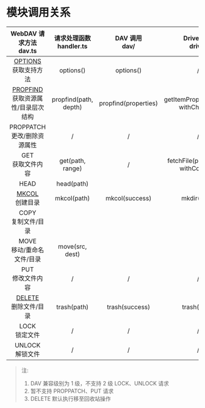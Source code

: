 # 模块调用关系

|             WebDAV 请求方法<br>dav.ts             | 请求处理函数<br>handler.ts | DAV 调用<br>dav/ | Drive 调用<br>drive/ |
|:-----------------------------------------------:| :---: | :---: | :---: |
|     [OPTIONS](WebDAV.md#OPTIONS)<br>获取支持方法      | options() | options() | / | 
| [PROPFIND](WebDAV.md#PROPFIND)<br>获取资源属性/目录层次结构 | propfind(path, depth) | propfind(properties) | getItemProperties(path, withChildren) |
|             PROPPATCH<br>更改/删除资源属性              | / | / | / | 
|                  GET<br>获取文件内容                  | get(path, range) | / | fetchFile(path, range, withContent) |
|                      HEAD                       | head(path) | | |
|        [MKCOL](WebDAV.md#MKCOL)<br>创建目录         | mkcol(path) | mkcol(success) | mkdir(path) |
|                 COPY<br>复制文件/目录                 | | | |
|               MOVE<br>移动/重命名文件/目录               | move(src, dest) | | |
|                  PUT<br>修改文件内容                  | / | / | / | 
|      [DELETE](WebDAV.md#DELETE)<br>删除文件/目录      | trash(path) | trash(success) | trash(path) |
|                  LOCK<br>锁定文件                   | / | / | / | 
|                 UNLOCK<br>解锁文件                  | / | / | / | 

> 注:
>
> 1. DAV 兼容级别为 1 级，不支持 2 级 LOCK、UNLOCK 请求
> 2. 暂不支持 PROPPATCH、PUT 请求
> 3. DELETE 默认执行移至回收站操作
